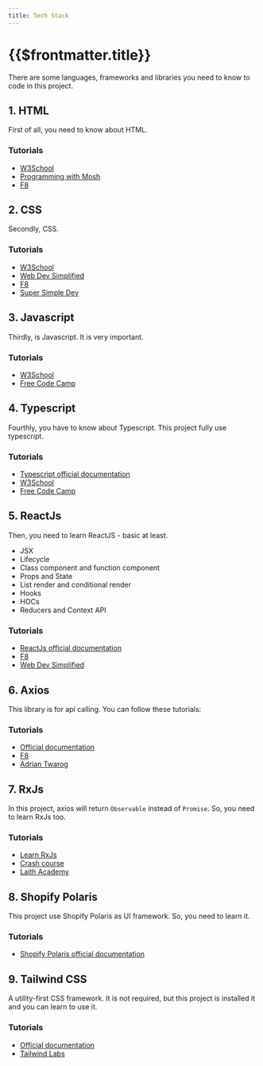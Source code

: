 ```yaml
---
title: Tech Stack
---
```


# {{$frontmatter.title}}

There are some languages, frameworks and libraries you need to know to code in this project.

## 1. HTML

First of all, you need to know about HTML.

### Tutorials

- [W3School](https://www.w3schools.com/html/default.asp)
- [Programming with Mosh](https://www.youtube.com/watch?v=qz0aGYrrlhU&ab_channel=ProgrammingwithMosh)
- [F8](https://www.youtube.com/watch?v=R6plN3FvzFY&list=PL_-VfJajZj0U9nEXa4qyfB4U5ZIYCMPlz&ab_channel=F8Official)

## 2. CSS

Secondly, CSS.

### Tutorials

- [W3School](https://www.w3schools.com/css/default.asp)
- [Web Dev Simplified](https://www.youtube.com/watch?v=1PnVor36_40&ab_channel=WebDevSimplified)
- [F8](https://www.youtube.com/watch?v=R6plN3FvzFY&list=PL_-VfJajZj0U9nEXa4qyfB4U5ZIYCMPlz&ab_channel=F8Official)
- [Super Simple Dev](https://www.youtube.com/watch?v=G3e-cpL7ofc&ab_channel=SuperSimpleDev)

## 3. Javascript

Thirdly, is Javascript. It is very important.

### Tutorials

- [W3School](https://www.w3schools.com/js/default.asp)
- [Free Code Camp](https://www.youtube.com/watch?v=jS4aFq5-91M&ab_channel=freeCodeCamp.org)

## 4. Typescript

Fourthly, you have to know about Typescript. This project fully use typescript.

### Tutorials

- [Typescript official documentation](https://www.typescriptlang.org/)
- [W3School](https://www.w3schools.com/typescript/index.php)
- [Free Code Camp](https://www.youtube.com/watch?v=gp5H0Vw39yw&ab_channel=freeCodeCamp.org)

## 5. ReactJs

Then, you need to learn ReactJS - basic at least.

- JSX
- Lifecycle
- Class component and function component
- Props and State
- List render and conditional render
- Hooks
- HOCs
- Reducers and Context API

### Tutorials

- [ReactJs official documentation](https://reactjs.org/)
- [F8](https://www.youtube.com/watch?v=x0fSBAgBrOQ&list=PL_-VfJajZj0UXjlKfBwFX73usByw3Ph9Q&ab_channel=F8Official)
- [Web Dev Simplified](https://www.youtube.com/watch?v=hQAHSlTtcmY&ab_channel=WebDevSimplified)

## 6. Axios

This library is for api calling. You can follow these tutorials:

### Tutorials

- [Official documentation](https://github.com/axios/axios#example)
- [F8](https://www.youtube.com/watch?v=_zeOSnVHI2I&ab_channel=F8Official)
- [Adrian Twarog](https://www.youtube.com/watch?v=12l6lkW6JhE&ab_channel=AdrianTwarog)

## 7. RxJs

In this project, axios will return `Observable` instead of `Promise`. So, you need to learn RxJs too.

### Tutorials

- [Learn RxJs](https://www.learnrxjs.io/)
- [Crash course](https://www.youtube.com/watch?v=ei7FsoXKPl0&ab_channel=TraversyMedia)
- [Laith Academy](https://www.youtube.com/watch?v=tGWBy6Vqq9w&ab_channel=LaithAcademy)

## 8. Shopify Polaris

This project use Shopify Polaris as UI framework. So, you need to learn it.

### Tutorials

- [Shopify Polaris official documentation](https://polaris.shopify.com/)

## 9. Tailwind CSS

A utility-first CSS framework. It is not required, but this project is installed it and you can learn to use it.

### Tutorials

- [Official documentation](https://tailwindcss.com/)
- [Tailwind Labs](https://www.youtube.com/watch?v=elgqxmdVms8&list=PL5f_mz_zU5eXWYDXHUDOLBE0scnuJofO0&ab_channel=TailwindLabs)
